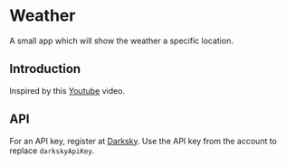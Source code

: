 # Weather

A small app which will show the weather a specific location.

## Introduction

Inspired by this [Youtube](https://www.youtube.com/watch?v=wPElVpR1rwA) video.

## API

For an API key, register at [Darksky](https://darksky.net).
Use the API key from the account to replace `darkskyApiKey`.
